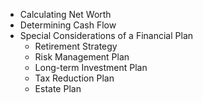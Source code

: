 - Calculating Net Worth
- Determining Cash Flow
- Special Considerations of a Financial Plan
  - Retirement Strategy
  - Risk Management Plan
  - Long-term Investment Plan
  - Tax Reduction Plan
  - Estate Plan
